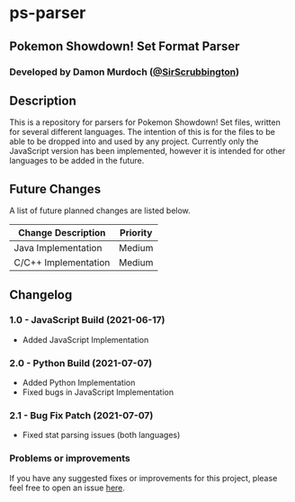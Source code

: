 # ps-parser
## Pokemon Showdown! Set Format Parser
### Developed by Damon Murdoch ([@SirScrubbington](https://twitter.com/SirScrubbington))

## Description
This is a repository for parsers for Pokemon Showdown! Set files, written for several different languages.  The intention of this is for the files to be able to be dropped into and used by any project. Currently only the JavaScript version has been implemented, however it is intended for other languages to be added in the future. 

## Future Changes
A list of future planned changes are listed below.

| Change Description        | Priority |
| ------------------------- | -------- | 
| Java Implementation       | Medium   |
| C/C++ Implementation      | Medium   |

## Changelog
### 1.0 - JavaScript Build (2021-06-17)
- Added JavaScript Implementation

### 2.0 - Python Build (2021-07-07)
- Added Python Implementation
- Fixed bugs in JavaScript Implementation

### 2.1 - Bug Fix Patch (2021-07-07)
- Fixed stat parsing issues (both languages)

### Problems or improvements
If you have any suggested fixes or improvements for this project, please 
feel free to open an issue [here](../../issues).
